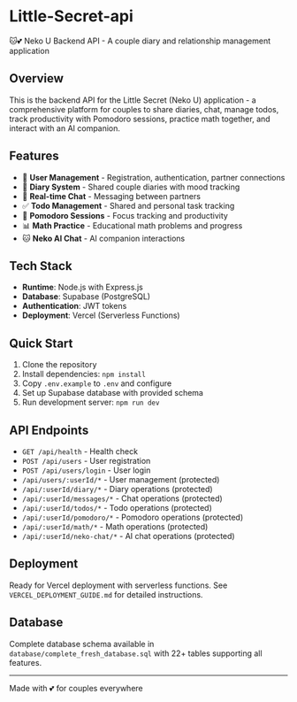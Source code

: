 # Little-Secret-api

🐱💕 Neko U Backend API - A couple diary and relationship management application

## Overview

This is the backend API for the Little Secret (Neko U) application - a comprehensive platform for couples to share diaries, chat, manage todos, track productivity with Pomodoro sessions, practice math together, and interact with an AI companion.

## Features

- 👥 **User Management** - Registration, authentication, partner connections
- 📝 **Diary System** - Shared couple diaries with mood tracking
- 💬 **Real-time Chat** - Messaging between partners
- ✅ **Todo Management** - Shared and personal task tracking
- 🍅 **Pomodoro Sessions** - Focus tracking and productivity
- 📊 **Math Practice** - Educational math problems and progress
- 🐱 **Neko AI Chat** - AI companion interactions

## Tech Stack

- **Runtime**: Node.js with Express.js
- **Database**: Supabase (PostgreSQL)
- **Authentication**: JWT tokens
- **Deployment**: Vercel (Serverless Functions)

## Quick Start

1. Clone the repository
2. Install dependencies: `npm install`
3. Copy `.env.example` to `.env` and configure
4. Set up Supabase database with provided schema
5. Run development server: `npm run dev`

## API Endpoints

- `GET /api/health` - Health check
- `POST /api/users` - User registration
- `POST /api/users/login` - User login
- `/api/users/:userId/*` - User management (protected)
- `/api/:userId/diary/*` - Diary operations (protected)
- `/api/:userId/messages/*` - Chat operations (protected)
- `/api/:userId/todos/*` - Todo operations (protected)
- `/api/:userId/pomodoro/*` - Pomodoro operations (protected)
- `/api/:userId/math/*` - Math operations (protected)
- `/api/:userId/neko-chat/*` - AI chat operations (protected)

## Deployment

Ready for Vercel deployment with serverless functions. See `VERCEL_DEPLOYMENT_GUIDE.md` for detailed instructions.

## Database

Complete database schema available in `database/complete_fresh_database.sql` with 22+ tables supporting all features.

---
Made with 💕 for couples everywhere
